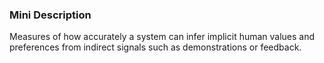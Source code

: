 ### Mini Description

Measures of how accurately a system can infer implicit human values and preferences from indirect signals such as demonstrations or feedback.
